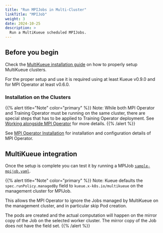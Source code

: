 ```yaml
---
title: "Run MPIJobs in Multi-Cluster"
linkTitle: "MPIJob"
weight: 3
date: 2024-10-25
description: >
  Run a MultiKueue scheduled MPIJobs.
---
```


## Before you begin

Check the [MultiKueue installation guide](/docs/tasks/manage/setup_multikueue) on how to properly setup MultiKueue clusters.

For the proper setup and use it is required using at least Kueue v0.9.0 and for MPI Operator at least v0.6.0.

### Installation on the Clusters

{{% alert title="Note" color="primary" %}}
Note: While both MPI Operator and Training Operator must be running on the same cluster, there are special steps that has to be applied to Training Operator deployment.
See [Working alongside MPI Operator](/docs/tasks/run/multikueue/kubeflow#working-alongside-mpi-operator) for more details.
{{% /alert %}}

See [MPI Operator Installation](https://www.kubeflow.org/docs/components/training/user-guides/mpi/#installation) for installation and configuration details of MPI Operator.

## MultiKueue integration

Once the setup is complete you can test it by running a MPIJob [`sample-mpijob.yaml`](/docs/tasks/run/kubeflow/mpijobs/#sample-mpijob).

{{% alert title="Note" color="primary" %}}
Note: Kueue defaults the `spec.runPolicy.managedBy` field to `kueue.x-k8s.io/multikueue` on the management cluster for MPIJob. 

This allows the MPI Operator to ignore the Jobs managed by MultiKueue on the management cluster, and in particular skip Pod creation. 

The pods are created and the actual computation will happen on the mirror copy of the Job on the selected worker cluster. 
The mirror copy of the Job does not have the field set.
{{% /alert %}}